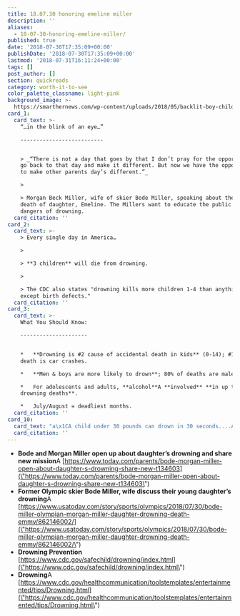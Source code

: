 ```yaml
---
title: 18.07.30 honoring emeline miller
description: ''
aliases:
  - 18-07-30-honoring-emeline-miller/
published: true
date: '2018-07-30T17:35:09+00:00'
publishDate: '2018-07-30T17:35:09+00:00'
lastmod: '2018-07-31T16:11:24+00:00'
tags: []
post_author: []
section: quickreads
category: worth-it-to-see
color_palette_classname: light-pink
background_image: >-
  https://smarthernews.com/wp-content/uploads/2018/05/backlit-boy-child-822419.jpg
card_1:
  card_text: >-
    “…in the blink of an eye…”

    --------------------------


    > _“There is not a day that goes by that I don’t pray for the opportunity to
    go back to that day and make it different. But now we have the opportunity
    to make other parents day’s different.”_

    > 

    > Morgan Beck Miller, wife of skier Bode Miller, speaking about the drowning
    death of daughter, Emeline. The Millers want to educate the public about the
    dangers of drowning.
  card_citation: ''
card_2:
  card_text: >-
    > Every single day in America…

    > 

    > **3 children** will die from drowning.

    > 

    > The CDC also states "drowning kills more children 1-4 than anything else
    except birth defects."
  card_citation: ''
card_3:
  card_text: >-
    What You Should Know:

    ---------------------


    *   **Drowning is #2 cause of accidental death in kids** (0-14); #1 cause of
    death is car crashes.

    *   **Men & boys are more likely to drown**; 80% of deaths are male.

    *   For adolescents and adults, **alcohol**A **involved** **in up to 70% of
    drowning deaths**.

    *   July/August = deadliest months.
  card_citation: ''
card_10:
  card_text: "a\x1CA child under 30 pounds can drown in 30 seconds....And I just keep counting to 30 in my head. That was all I needed.a\x1D Morgan Beck Miller\n\n[view sources](https://smarthernews.com/18-07-30-honoring-emeline-miller/)"
  card_citation: ''
---
```

*   **Bode and Morgan Miller open up about daughter’s drowning and share new mission**A [https://www.today.com/parents/bode-morgan-miller-open-about-daughter-s-drowning-share-new-t134603](\"https://www.today.com/parents/bode-morgan-miller-open-about-daughter-s-drowning-share-new-t134603\")
*   **Former Olympic skier Bode Miller, wife discuss their young daughter’s drowning**A [https://www.usatoday.com/story/sports/olympics/2018/07/30/bode-miller-olympian-morgan-miller-daughter-drowning-death-emmy/862146002/](\"https://www.usatoday.com/story/sports/olympics/2018/07/30/bode-miller-olympian-morgan-miller-daughter-drowning-death-emmy/862146002/\")
*   **Drowning Prevention** [https://www.cdc.gov/safechild/drowning/index.html](\"https://www.cdc.gov/safechild/drowning/index.html\")
*   **Drowning**A [https://www.cdc.gov/healthcommunication/toolstemplates/entertainmented/tips/Drowning.html](\"https://www.cdc.gov/healthcommunication/toolstemplates/entertainmented/tips/Drowning.html\")